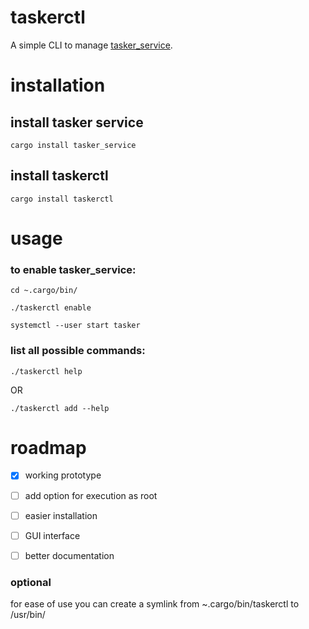 
# taskerctl

A simple CLI to manage [tasker_service][1].


# installation
## install tasker service
`
cargo install tasker_service
`
## install taskerctl
`
cargo install taskerctl
`


# usage
### to enable tasker_service:

`
cd ~.cargo/bin/
`

`
./taskerctl enable
`

`
systemctl --user start tasker
`
### list all possible commands:
`
./taskerctl help
`

OR

`
./taskerctl add --help
`
# roadmap
- [x]  working prototype
- [ ]  add option for execution as root
- [ ]  easier installation
- [ ]  GUI interface
- [ ]  better documentation


### optional
for ease of use you can create a symlink from ~.cargo/bin/taskerctl to /usr/bin/

[1]:<https://crates.io/crates/tasker_service> "link to crate"
